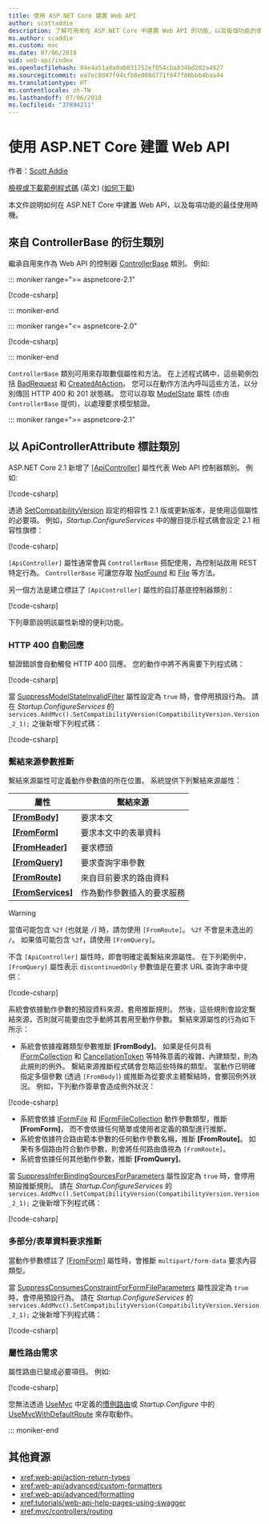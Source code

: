 ```yaml
---
title: 使用 ASP.NET Core 建置 Web API
author: scottaddie
description: 了解可用來在 ASP.NET Core 中建置 Web API 的功能，以及每個功能的使用時機。
ms.author: scaddie
ms.custom: mvc
ms.date: 07/06/2018
uid: web-api/index
ms.openlocfilehash: 84e4a51a8a8ab031752ef054cba834bd202a4927
ms.sourcegitcommit: ea7ec8d47f94cfb8e008d771f647f86bbb4baa44
ms.translationtype: HT
ms.contentlocale: zh-TW
ms.lasthandoff: 07/06/2018
ms.locfileid: "37894211"
---
```

# <a name="build-web-apis-with-aspnet-core"></a>使用 ASP.NET Core 建置 Web API

作者：[Scott Addie](https://github.com/scottaddie)

[檢視或下載範例程式碼](https://github.com/aspnet/Docs/tree/master/aspnetcore/web-api/define-controller/samples) \(英文\) ([如何下載](xref:tutorials/index#how-to-download-a-sample))

本文件說明如何在 ASP.NET Core 中建置 Web API，以及每項功能的最佳使用時機。

## <a name="derive-class-from-controllerbase"></a>來自 ControllerBase 的衍生類別

繼承自用來作為 Web API 的控制器 [ControllerBase](/dotnet/api/microsoft.aspnetcore.mvc.controllerbase) 類別。 例如: 

::: moniker range=">= aspnetcore-2.1"

[!code-csharp[](../web-api/define-controller/samples/WebApiSample.Api/Controllers/PetsController.cs?name=snippet_PetsController&highlight=3)]

::: moniker-end

::: moniker range="<= aspnetcore-2.0"

[!code-csharp[](../web-api/define-controller/samples/WebApiSample.Api.Pre21/Controllers/PetsController.cs?name=snippet_PetsController&highlight=3)]

::: moniker-end

`ControllerBase` 類別可用來存取數個屬性和方法。 在上述程式碼中，這些範例包括 [BadRequest](/dotnet/api/microsoft.aspnetcore.mvc.controllerbase.badrequest) 和 [CreatedAtAction](/dotnet/api/microsoft.aspnetcore.mvc.controllerbase.createdataction)。 您可以在動作方法內呼叫這些方法，以分別傳回 HTTP 400 和 201 狀態碼。 您可以存取 [ModelState](/dotnet/api/microsoft.aspnetcore.mvc.controllerbase.modelstate) 屬性 (亦由 `ControllerBase` 提供)，以處理要求模型驗證。

::: moniker range=">= aspnetcore-2.1"

## <a name="annotate-class-with-apicontrollerattribute"></a>以 ApiControllerAttribute 標註類別

ASP.NET Core 2.1 新增了 [[ApiController]](/dotnet/api/microsoft.aspnetcore.mvc.apicontrollerattribute) 屬性代表 Web API 控制器類別。 例如: 

[!code-csharp[](../web-api/define-controller/samples/WebApiSample.Api/Controllers/ProductsController.cs?name=snippet_ControllerSignature&highlight=2)]

透過 [SetCompatibilityVersion](/dotnet/api/microsoft.extensions.dependencyinjection.mvccoremvcbuilderextensions.setcompatibilityversion) 設定的相容性 2.1 版或更新版本，是使用這個屬性的必要項。 例如，*Startup.ConfigureServices* 中的醒目提示程式碼會設定 2.1 相容性旗標：

[!code-csharp[](../web-api/define-controller/samples/WebApiSample.Api/Startup.cs?name=snippet_SetCompatibilityVersion&highlight=2)]

`[ApiController]` 屬性通常會與 `ControllerBase` 搭配使用，為控制站啟用 REST 特定行為。 `ControllerBase` 可讓您存取 [NotFound](/dotnet/api/microsoft.aspnetcore.mvc.controllerbase.notfound) 和 [File](/dotnet/api/microsoft.aspnetcore.mvc.controllerbase.file) 等方法。

另一個方法是建立標註了 `[ApiController]` 屬性的自訂基底控制器類別：

[!code-csharp[](../web-api/define-controller/samples/WebApiSample.Api/Controllers/MyBaseController.cs?name=snippet_ControllerSignature)]

下列章節說明該屬性新增的便利功能。

### <a name="automatic-http-400-responses"></a>HTTP 400 自動回應

驗證錯誤會自動觸發 HTTP 400 回應。 您的動作中將不再需要下列程式碼：

[!code-csharp[](../web-api/define-controller/samples/WebApiSample.Api.Pre21/Controllers/PetsController.cs?range=46-49)]

當 [SuppressModelStateInvalidFilter](/dotnet/api/microsoft.aspnetcore.mvc.apibehavioroptions.suppressmodelstateinvalidfilter) 屬性設定為 `true` 時，會停用預設行為。 請在 *Startup.ConfigureServices* 的 `services.AddMvc().SetCompatibilityVersion(CompatibilityVersion.Version_2_1);` 之後新增下列程式碼：

[!code-csharp[](../web-api/define-controller/samples/WebApiSample.Api/Startup.cs?name=snippet_ConfigureApiBehaviorOptions&highlight=5)]

### <a name="binding-source-parameter-inference"></a>繫結來源參數推斷

繫結來源屬性可定義動作參數值的所在位置。 系統提供下列繫結來源屬性：

|屬性|繫結來源 |
|---------|---------|
|**[[FromBody]](/dotnet/api/microsoft.aspnetcore.mvc.frombodyattribute)**     | 要求本文 |
|**[[FromForm]](/dotnet/api/microsoft.aspnetcore.mvc.fromformattribute)**     | 要求本文中的表單資料 |
|**[[FromHeader]](/dotnet/api/microsoft.aspnetcore.mvc.fromheaderattribute)** | 要求標頭 |
|**[[FromQuery]](/dotnet/api/microsoft.aspnetcore.mvc.fromqueryattribute)**   | 要求查詢字串參數 |
|**[[FromRoute]](/dotnet/api/microsoft.aspnetcore.mvc.fromrouteattribute)**   | 來自目前要求的路由資料 |
|**[[FromServices]](xref:mvc/controllers/dependency-injection#action-injection-with-fromservices)** | 作為動作參數插入的要求服務 |

> [!WARNING]
> 當值可能包含 `%2f` (也就是 `/`) 時，請勿使用 `[FromRoute]`。 `%2f` 不會是未逸出的 `/`。 如果值可能包含 `%2f`，請使用 `[FromQuery]`。

不含 `[ApiController]` 屬性時，即會明確定義繫結來源屬性。 在下列範例中，`[FromQuery]` 屬性表示 `discontinuedOnly` 參數值是在要求 URL 查詢字串中提供：

[!code-csharp[](../web-api/define-controller/samples/WebApiSample.Api/Controllers/ProductsController.cs?name=snippet_BindingSourceAttributes&highlight=2)]

系統會依據動作參數的預設資料來源，套用推斷規則。 然後，這些規則會設定繫結來源，否則就可能要由您手動將其套用至動作參數。 繫結來源屬性的行為如下所示：

* 系統會依據複雜類型參數推斷 **[FromBody]**。 如果是任何具有 [IFormCollection](/dotnet/api/microsoft.aspnetcore.http.iformcollection) 和 [CancellationToken](/dotnet/api/system.threading.cancellationtoken) 等特殊意義的複雜、內建類型，則為此規則的例外。 繫結來源推斷程式碼會忽略這些特殊的類型。 當動作已明確指定多個參數 (透過 `[FromBody]`) 或推斷為從要求主體繫結時，會擲回例外狀況。 例如，下列動作簽章會造成例外狀況：

[!code-csharp[](../web-api/define-controller/samples/WebApiSample.Api/Controllers/TestController.cs?name=snippet_ActionsCausingExceptions)]

* 系統會依據 [IFormFile](/dotnet/api/microsoft.aspnetcore.http.iformfile) 和 [IFormFileCollection](/dotnet/api/microsoft.aspnetcore.http.iformfilecollection) 動作參數類型，推斷 **[FromForm]**， 而不會依據任何簡單或使用者定義的類型進行推斷。
* 系統會依據符合路由範本參數的任何動作參數名稱，推斷 **[FromRoute]**。 如果有多個路由符合動作參數，則會將任何路由值視為 `[FromRoute]`。
* 系統會依據任何其他動作參數，推斷 **[FromQuery]**。

當 [SuppressInferBindingSourcesForParameters](/dotnet/api/microsoft.aspnetcore.mvc.apibehavioroptions.suppressinferbindingsourcesforparameters) 屬性設定為 `true` 時，會停用預設推斷規則。 請在 *Startup.ConfigureServices* 的 `services.AddMvc().SetCompatibilityVersion(CompatibilityVersion.Version_2_1);` 之後新增下列程式碼：

[!code-csharp[](../web-api/define-controller/samples/WebApiSample.Api/Startup.cs?name=snippet_ConfigureApiBehaviorOptions&highlight=4)]

### <a name="multipartform-data-request-inference"></a>多部分/表單資料要求推斷

當動作參數標註了 [[FromForm]](/dotnet/api/microsoft.aspnetcore.mvc.fromformattribute) 屬性時，會推斷 `multipart/form-data` 要求內容類型。

當 [SuppressConsumesConstraintForFormFileParameters](/dotnet/api/microsoft.aspnetcore.mvc.apibehavioroptions.suppressconsumesconstraintforformfileparameters) 屬性設定為 `true` 時，會停用預設行為。 請在 *Startup.ConfigureServices* 的 `services.AddMvc().SetCompatibilityVersion(CompatibilityVersion.Version_2_1);` 之後新增下列程式碼：

[!code-csharp[](../web-api/define-controller/samples/WebApiSample.Api/Startup.cs?name=snippet_ConfigureApiBehaviorOptions&highlight=3)]

### <a name="attribute-routing-requirement"></a>屬性路由需求

屬性路由已變成必要項目。 例如: 

[!code-csharp[](../web-api/define-controller/samples/WebApiSample.Api/Controllers/ProductsController.cs?name=snippet_ControllerSignature&highlight=1)]

您無法透過 [UseMvc](/dotnet/api/microsoft.aspnetcore.builder.mvcapplicationbuilderextensions.usemvc#Microsoft_AspNetCore_Builder_MvcApplicationBuilderExtensions_UseMvc_Microsoft_AspNetCore_Builder_IApplicationBuilder_System_Action_Microsoft_AspNetCore_Routing_IRouteBuilder__) 中定義的[慣例路由](xref:mvc/controllers/routing#conventional-routing)或 *Startup.Configure* 中的 [UseMvcWithDefaultRoute](/dotnet/api/microsoft.aspnetcore.builder.mvcapplicationbuilderextensions.usemvcwithdefaultroute#Microsoft_AspNetCore_Builder_MvcApplicationBuilderExtensions_UseMvcWithDefaultRoute_Microsoft_AspNetCore_Builder_IApplicationBuilder_) 來存取動作。

::: moniker-end

## <a name="additional-resources"></a>其他資源

* <xref:web-api/action-return-types>
* <xref:web-api/advanced/custom-formatters>
* <xref:web-api/advanced/formatting>
* <xref:tutorials/web-api-help-pages-using-swagger>
* <xref:mvc/controllers/routing>
